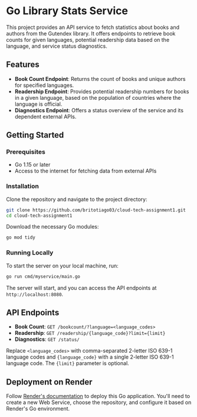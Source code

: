 # Go Library Stats Service

This project provides an API service to fetch statistics about books and authors from the Gutendex library. It offers endpoints to retrieve book counts for given languages, potential readership data based on the language, and service status diagnostics.

## Features

- **Book Count Endpoint**: Returns the count of books and unique authors for specified languages.
- **Readership Endpoint**: Provides potential readership numbers for books in a given language, based on the population of countries where the language is official.
- **Diagnostics Endpoint**: Offers a status overview of the service and its dependent external APIs.

## Getting Started

### Prerequisites

- Go 1.15 or later
- Access to the internet for fetching data from external APIs

### Installation

Clone the repository and navigate to the project directory:

```bash
git clone https://github.com/britotiago03/cloud-tech-assignment1.git
cd cloud-tech-assignment1
```

Download the necessary Go modules:

```bash
go mod tidy
```

### Running Locally

To start the server on your local machine, run:

```bash
go run cmd/myservice/main.go
```

The server will start, and you can access the API endpoints at `http://localhost:8080`.

## API Endpoints

- **Book Count**: `GET /bookcount/?language=<language_codes>`
- **Readership**: `GET /readership/{language_code}?limit={limit}`
- **Diagnostics**: `GET /status/`

Replace `<language_codes>` with comma-separated 2-letter ISO 639-1 language codes and `{language_code}` with a single 2-letter ISO 639-1 language code. The `{limit}` parameter is optional.

## Deployment on Render

Follow [Render's documentation](https://render.com/docs) to deploy this Go application. You'll need to create a new Web Service, choose the repository, and configure it based on Render's Go environment.
